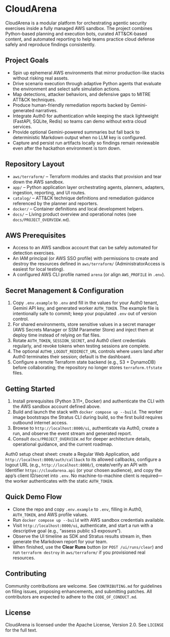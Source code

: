 # CloudArena

CloudArena is a modular platform for orchestrating agentic security exercises inside a fully managed AWS sandbox. The project combines Python-based planning and execution bots, curated ATT&CK-based content, and automated reporting to help teams practice cloud defense safely and reproduce findings consistently.

## Project Goals

- Spin up ephemeral AWS environments that mirror production-like stacks without risking real assets.
- Drive scenario execution through adaptive Python agents that evaluate the environment and select safe simulation actions.
- Map detections, attacker behaviors, and defensive gaps to MITRE ATT&CK techniques.
- Produce human-friendly remediation reports backed by Gemini-generated narratives.
- Integrate Auth0 for authentication while keeping the stack lightweight (FastAPI, SQLite, Redis) so teams can demo without extra cloud services.
- Provide optional Gemini-powered summaries but fall back to deterministic Markdown output when no LLM key is configured.
- Capture and persist run artifacts locally so findings remain reviewable even after the hackathon environment is torn down.

## Repository Layout

- `aws/terraform/` – Terraform modules and stacks that provision and tear down the AWS sandbox.
- `app/` – Python application layer orchestrating agents, planners, adapters, ingestion, reporting, and UI routes.
- `catalog/` – ATT&CK technique definitions and remediation guidance referenced by the planner and reporters.
- `docker/` – Container definitions and local development helpers.
- `docs/` – Living product overview and operational notes (see `docs/PROJECT_OVERVIEW.md`).

## AWS Prerequisites

- Access to an AWS sandbox account that can be safely automated for detection exercises.
- An IAM principal (or AWS SSO profile) with permissions to create and destroy the resources defined in `aws/terraform/` (AdministratorAccess is easiest for local testing).
- A configured AWS CLI profile named `arena` (or align `AWS_PROFILE` in `.env`).

## Secret Management & Configuration

1. Copy `.env.example` to `.env` and fill in the values for your Auth0 tenant, Gemini API key, and generated worker `AUTH_TOKEN`. The example file is intentionally safe to commit; keep your populated `.env` out of version control.
2. For shared environments, store sensitive values in a secret manager (AWS Secrets Manager or SSM Parameter Store) and inject them at deploy time instead of relying on flat files.
3. Rotate `AUTH_TOKEN`, `SESSION_SECRET`, and Auth0 client credentials regularly, and revoke tokens when testing sessions are complete.
4. The optional `AUTH0_LOGOUT_REDIRECT_URL` controls where users land after Auth0 terminates their session; default is the dashboard.
5. Configure a remote Terraform state backend (e.g., S3 + DynamoDB) before collaborating; the repository no longer stores `terraform.tfstate` files.

## Getting Started

1. Install prerequisites (Python 3.11+, Docker) and authenticate the CLI with the AWS sandbox account defined above.
2. Build and launch the stack with `docker compose up --build`. The worker image bootstraps the Stratus CLI during build, so the first build requires outbound internet access.
3. Browse to `http://localhost:8000/ui`, authenticate via Auth0, create a run, and observe the event stream and generated report.
4. Consult `docs/PROJECT_OVERVIEW.md` for deeper architecture details, operational guidance, and the current roadmap.

Auth0 setup cheat sheet: create a Regular Web Application, add `http://localhost:8000/auth/callback` to its allowed callbacks, configure a logout URL (e.g., `http://localhost:8000/`), create/verify an API with Identifier `https://cloudarena.api` (or your chosen audience), and copy the app’s client ID/secret into `.env`. No machine-to-machine client is required—the worker authenticates with the static `AUTH_TOKEN`.

## Quick Demo Flow

- Clone the repo and copy `.env.example` to `.env`, filling in Auth0, `AUTH_TOKEN`, and AWS profile values.
- Run `docker compose up --build` with AWS sandbox credentials available.
- Visit `http://localhost:8000/ui`, authenticate, and start a run with a descriptive goal (e.g., “assess public s3 exposure”).
- Observe the UI timeline as SDK and Stratus results stream in, then generate the Markdown report for your team.
- When finished, use the **Clear Runs** button (or `POST /ui/runs/clear`) and run `terraform destroy` in `aws/terraform/` if you provisioned real resources.

## Contributing

Community contributions are welcome. See `CONTRIBUTING.md` for guidelines on filing issues, proposing enhancements, and submitting patches. All contributors are expected to adhere to the `CODE_OF_CONDUCT.md`.

## License

CloudArena is licensed under the Apache License, Version 2.0. See `LICENSE` for the full text.
